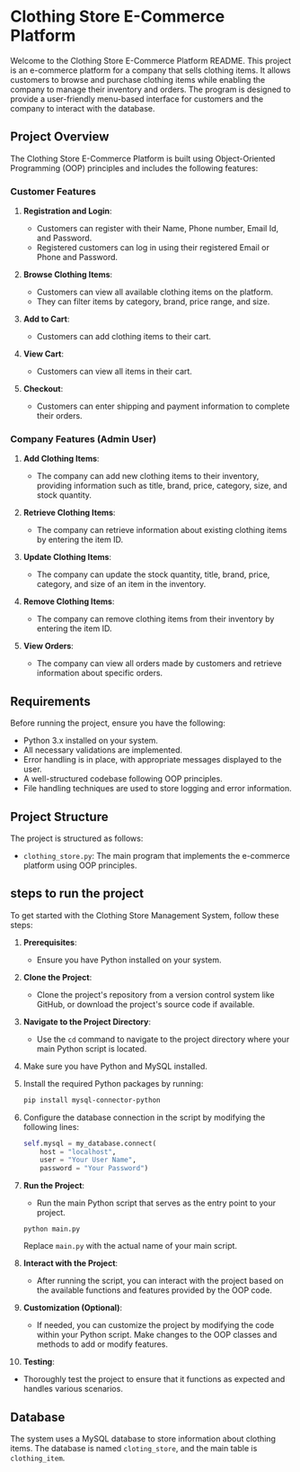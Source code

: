 # Clothing Store E-Commerce Platform

Welcome to the Clothing Store E-Commerce Platform README. This project is an e-commerce platform for a company that sells clothing items. It allows customers to browse and purchase clothing items while enabling the company to manage their inventory and orders. The program is designed to provide a user-friendly menu-based interface for customers and the company to interact with the database.

## Project Overview

The Clothing Store E-Commerce Platform is built using Object-Oriented Programming (OOP) principles and includes the following features:

### Customer Features

1. **Registration and Login**:
   - Customers can register with their Name, Phone number, Email Id, and Password.
   - Registered customers can log in using their registered Email or Phone and Password.

2. **Browse Clothing Items**:
   - Customers can view all available clothing items on the platform.
   - They can filter items by category, brand, price range, and size.

3. **Add to Cart**:
   - Customers can add clothing items to their cart.

4. **View Cart**:
   - Customers can view all items in their cart.

5. **Checkout**:
   - Customers can enter shipping and payment information to complete their orders.

### Company Features (Admin User)

1. **Add Clothing Items**:
   - The company can add new clothing items to their inventory, providing information such as title, brand, price, category, size, and stock quantity.

2. **Retrieve Clothing Items**:
   - The company can retrieve information about existing clothing items by entering the item ID.

3. **Update Clothing Items**:
   - The company can update the stock quantity, title, brand, price, category, and size of an item in the inventory.

4. **Remove Clothing Items**:
   - The company can remove clothing items from their inventory by entering the item ID.

5. **View Orders**:
   - The company can view all orders made by customers and retrieve information about specific orders.

## Requirements

Before running the project, ensure you have the following:

- Python 3.x installed on your system.
- All necessary validations are implemented.
- Error handling is in place, with appropriate messages displayed to the user.
- A well-structured codebase following OOP principles.
- File handling techniques are used to store logging and error information.

## Project Structure

The project is structured as follows:

- `clothing_store.py`: The main program that implements the e-commerce platform using OOP principles.

## steps to run the project 

To get started with the Clothing Store Management System, follow these steps:

1. **Prerequisites**:
   - Ensure you have Python installed on your system.

2. **Clone the Project**:
   - Clone the project's repository from a version control system like GitHub, or download the project's source code if available.

3. **Navigate to the Project Directory**:
   - Use the `cd` command to navigate to the project directory where your main Python script is located.

4. Make sure you have Python and MySQL installed.

5. Install the required Python packages by running:
   
   ```bash
   pip install mysql-connector-python
   ```

6. Configure the database connection in the script by modifying the following lines:
   
   ```python
   self.mysql = my_database.connect(
       host = "localhost",
       user = "Your User Name",
       password = "Your Password")
   ```

7. **Run the Project**:
   - Run the main Python script that serves as the entry point to your project.

   ```
   python main.py
   ```

   Replace `main.py` with the actual name of your main script.

8. **Interact with the Project**:
   - After running the script, you can interact with the project based on the available functions and features provided by the OOP code.

9. **Customization (Optional)**:
   - If needed, you can customize the project by modifying the code within your Python script. Make changes to the OOP classes and methods to add or modify features.

10. **Testing**:
   - Thoroughly test the project to ensure that it functions as expected and handles various scenarios.

## Database

The system uses a MySQL database to store information about clothing items. The database is named `cloting_store`, and the main table is `clothing_item`.

